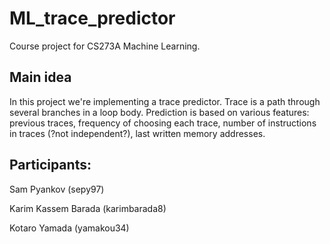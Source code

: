 # ML_trace_predictor
Course project for CS273A Machine Learning.

## Main idea
In this project we're implementing a trace predictor. Trace is a path through several branches in a loop body. 
Prediction is based on various features: previous traces, frequency of choosing each trace, number of instructions in traces (?not independent?), last written memory addresses.

## Participants:
Sam Pyankov (sepy97)

Karim Kassem Barada (karimbarada8)

Kotaro Yamada (yamakou34)
